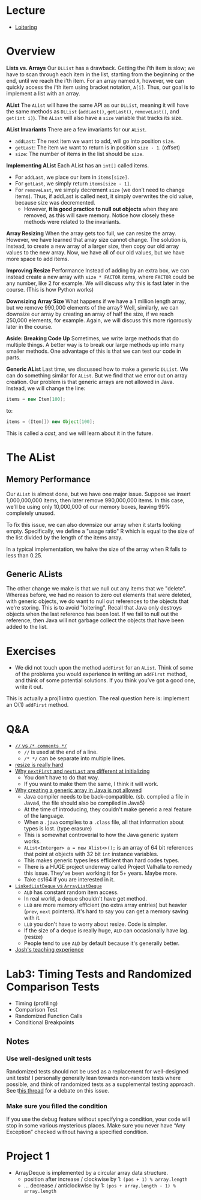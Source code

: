 # Lecture
- [Loitering](https://youtu.be/Qcrd80To-TM?list=PL8FaHk7qbOD4S8NCRyN3yQV2U2TpjWUhy&t=217)

# Overview
**Lists vs. Arrays** Our `DLList` has a drawback. Getting the i’th item is slow; we have to scan through each item in the list, starting from the beginning or the end, until we reach the i’th item. For an array named `A`, however, we can quickly access the i’th item using bracket notation, `A[i]`. Thus, our goal is to implement a list with an array.

**AList** The `AList` will have the same API as our `DLList`, meaning it will have the same methods as `DLList` (`addLast()`, `getLast()`, `removeLast()`, and `get(int i)`). The `AList` will also have a `size` variable that tracks its size.

**AList Invariants** There are a few invariants for our `AList`.
- `addLast`: The next item we want to add, will go into position `size`.
- `getLast`: The item we want to return is in position `size - 1`. (offset)
- `size`: The number of items in the list should be `size`.

**Implementing AList** Each AList has an `int[]` called items.

- For `addLast`, we place our item in `items[size]`.
- For `getLast`, we simply return `items[size - 1]`.
- For `removeLast`, we simply decrement `size` (we don’t need to change items). Thus, if addLast is called next, it simply overwrites the old value, because size was decremented. 
  - However, **it is good practice to null out objects** when they are removed, as this will save memory. Notice how closely these methods were related to the invariants.

**Array Resizing** When the array gets too full, we can resize the array. However, we have learned that array size cannot change. The solution is, instead, to create a new array of a larger size, then copy our old array values to the new array. Now, we have all of our old values, but we have more space to add items.

**Improving Resize** Performance Instead of adding by an extra box, we can instead create a new array with `size * FACTOR` items, where `FACTOR` could be any number, like 2 for example. We will discuss why this is fast later in the course. (This is how Python works)

**Downsizing Array Size** What happens if we have a 1 million length array, but we remove 990,000 elements of the array? Well, similarly, we can downsize our array by creating an array of half the size, if we reach 250,000 elements, for example. Again, we will discuss this more rigorously later in the course.

**Aside: Breaking Code Up** Sometimes, we write large methods that do multiple things. A better way is to break our large methods up into many smaller methods. One advantage of this is that we can test our code in parts.

**Generic AList** Last time, we discussed how to make a generic `DLList`. We can do something similar for `AList`. But we find that we error out on array creation. Our problem is that generic arrays are not allowed in Java. Instead, we will change the line:
```java
items = new Item[100];
```
to:
```java
items = (Item[]) new Object[100];
```
This is called a *cast*, and we will learn about it in the future.

# The AList
## Memory Performance
Our `AList` is almost done, but we have one major issue. Suppose we insert 1,000,000,000 items, then later remove 990,000,000 items. In this case, we'll be using only 10,000,000 of our memory boxes, leaving 99% completely unused.

To fix this issue, we can also downsize our array when it starts looking empty. Specifically, we define a "usage ratio" R which is equal to the size of the list divided by the length of the items array.

In a typical implementation, we halve the size of the array when R falls to less than 0.25.

## Generic ALists
The other change we make is that we null out any items that we "delete". Whereas before, we had no reason to zero out elements that were deleted, with generic objects, we do want to null out references to the objects that we're storing. This is to avoid "loitering". Recall that Java only destroys objects when the last reference has been lost. If we fail to null out the reference, then Java will not garbage collect the objects that have been added to the list.

# Exercises

- We did not touch upon the method `addFirst` for an `AList`. Think of some of the problems you would experience in writing an `addFirst` method, and think of some potential solutions. If you think you’ve got a good one, write it out.

This is actually a proj1 intro question. The real question here is: implement an O(1) `addFirst` method.

# Q&A
- [`//` vs `/* comments */`](https://youtu.be/bN_nbaZIPfU?t=374)
  - `//` is used at the end of a line.
  - `/* */` can be separate into multiple lines.
- [resize is really hard](https://youtu.be/bN_nbaZIPfU?t=756)
- [Why `nextFirst` and `nextLast` are different at initializing](https://youtu.be/bN_nbaZIPfU?t=1080)
  - You don't have to do that way. 
  - If you want to make them the same, I think it will work.
- [Why creating a generic array in Java is not allowed](https://youtu.be/bN_nbaZIPfU?t=1475)
  - Java compiler needs to be back-compatible. (sb. complied a file in Java4, the file should also be compiled in Java5)
  - At the time of introducing, they couldn't make generic a real feature of the language.
  - When a `.java` compiles to a `.class` file, all that information about types is lost. (type erasure)
  - This is somewhat controverial to how the Java generic system works.
  - `AList<Interger> a = new Alist<>();` is an array of 64 bit references that point at objects with 32 bit `int` instance variables.
  - This makes generic types less efficient than hard codes types.
  - There is a HUGE project underway called Project Valhalla to remedy this issue. They've been working it for 5+ years. Maybe more.
  - Take cs164 if you are interested in it.
- [`LinkedListDeque` vs `ArrayListDeque`](https://youtu.be/bN_nbaZIPfU?t=2077)
  - `ALD` has constant random item access.
  - In real world, a deque shouldn't have get method.
  - `LLD` are more memory efficient (no extra array entries) but heavier (`prev`, `next` pointers). It's hard to say you can get a memory saving with it.
  - `LLD` you don't have to worry about resize. Code is simpler.
  - If the size of a deque is really huge, `ALD` can occasionally have lag. (resize)
  - People tend to use `ALD` by default because it's generally better.
- [Josh's teaching experience](https://youtu.be/bN_nbaZIPfU?t=2773)

# Lab3: Timing Tests and Randomized Comparison Tests
- Timing (profiling)
- Comparison Test
- Randomized Function Calls
- Conditional Breakpoints

## Notes

### Use well-designed unit tests
Randomized tests should not be used as a replacement for well-designed unit tests! I personally generally lean towards non-random tests where possible, and think of randomized tests as a supplemental testing approach. See t[his thread](https://news.ycombinator.com/item?id=24349522) for a debate on this issue.

### Make sure you filled the condition
If you use the debug feature without specifying a condition, your code will stop in some various mysterious places. Make sure you never have “Any Exception” checked without having a specified condition.

# Project 1
- ArrayDeque is implemented by a circular array data structure.
  - position after increase / clockwise by 1: `(pos + 1) % array.length`
  - ... decrease / anticlockwise by 1: `(pos + array.length - 1) % array.length`